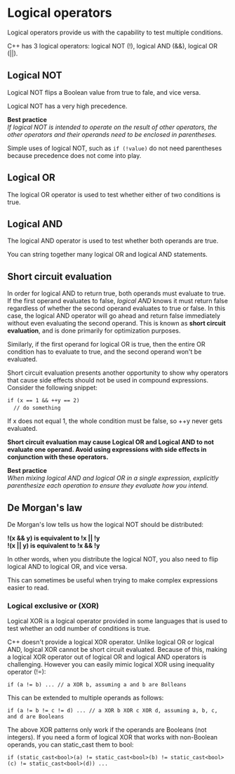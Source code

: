 # Logical operators

Logical operators provide us with the capability to test multiple conditions.

C++ has 3 logical operators: logical NOT (!), logical AND (&&), logical OR (||).


## Logical NOT 

Logical NOT flips a Boolean value from true to fale, and vice versa.

Logical NOT has a very high precedence.

**Best practice**<br/>
_If logical NOT is intended to operate on the result of other operators, the other operators and their operands need to be enclosed in parentheses._

Simple uses of logical NOT, such as ` if (!value) ` do not need parentheses because precedence does not come into play.


## Logical OR

The logical OR operator is used to test whether either of two conditions is true.


## Logical AND

The logical AND operator is used to test whether both operands are true.

You can string together many logical OR and logical AND statements.


## Short circuit evaluation

In order for logical AND to return true, both operands must evaluate to true. If the first operand evaluates to false, _logical AND_ knows it must return false regardless of whether the second operand evaluates to true or false. In this case, the logical AND operator will go ahead and return false immediately without even evaluating the second operand. This is known as **short circuit evaluation**, and is done primarily for optimization purposes.

Similarly, if the first operand for logical OR is true, then the entire OR condition has to evaluate to true, and the second operand won't be evaluated.

Short circuit evaluation presents another opportunity to show why operators that cause side effects should not be used in compound expressions. Consider the following snippet:

` if (x == 1 && ++y == 2) `  
&emsp;` // do something `  

If x does not equal 1, the whole condition must be false, so ++y never gets evaluated.

**Short circuit evaluation may cause Logical OR and Logical AND to not evaluate one operand. Avoid using expressions with side effects in conjunction with these operators.**

**Best practice**<br/>
_When mixing logical AND and logical OR in a single expression, explicitly parenthesize each operation to ensure they evaluate how you intend._


## De Morgan's law

De Morgan's low tells us how the logical NOT should be distributed:

**!(x && y) is equivalent to !x || !y**<br/>
**!(x || y) is equivalent to !x && !y**<br/>

In other words, when you distribute the logical NOT, you also need to flip logical AND to logical OR, and vice versa.

This can sometimes be useful when trying to make complex expressions easier to read.


### Logical exclusive or (XOR)

Logical XOR is a logical operator provided in some languages that is used to test whether an odd number of conditions is true.

C++ doesn't provide a logical XOR operator. Unlike logical OR or logical AND, logical XOR cannot be short circuit evaluated. Because of this, making a logical XOR operator out of logical OR and logical AND operators is challenging. However you can easily mimic logical XOR using inequality operator (!=):

` if (a != b) ... // a XOR b, assuming a and b are Bolleans `  

This can be extended to multiple operands as follows:  

` if (a != b != c != d) ... // a XOR b XOR c XOR d, assuming a, b, c, and d are Booleans `  

The above XOR patterns only work if the operands are Booleans (not integers). If you need a form of logical XOR that works with non-Boolean operands, you can static_cast them to bool:

` if (static_cast<bool>(a) != static_cast<bool>(b) != static_cast<bool>(c) != static_cast<bool>(d)) ... `

